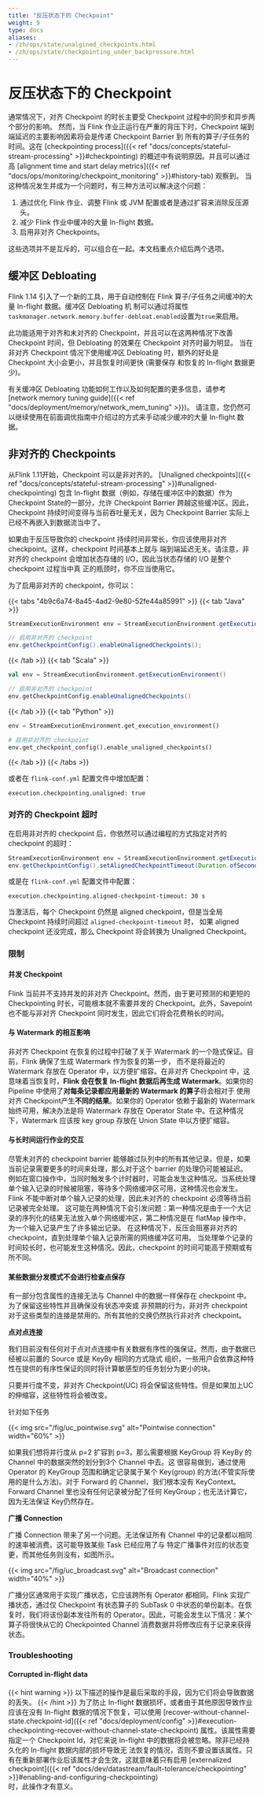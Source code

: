 ```yaml
---
title: "反压状态下的 Checkpoint"
weight: 9
type: docs
aliases:
- /zh/ops/state/unalgined_checkpoints.html
- /zh/ops/state/checkpointing_under_backpressure.html
---
```

<!--
Licensed to the Apache Software Foundation (ASF) under one
or more contributor license agreements.  See the NOTICE file
distributed with this work for additional information
regarding copyright ownership.  The ASF licenses this file
to you under the Apache License, Version 2.0 (the
"License"); you may not use this file except in compliance
with the License.  You may obtain a copy of the License at

  http://www.apache.org/licenses/LICENSE-2.0

Unless required by applicable law or agreed to in writing,
software distributed under the License is distributed on an
"AS IS" BASIS, WITHOUT WARRANTIES OR CONDITIONS OF ANY
KIND, either express or implied.  See the License for the
specific language governing permissions and limitations
under the License.
-->
# 反压状态下的 Checkpoint

通常情况下，对齐 Checkpoint 的时长主要受 Checkpoint 过程中的同步和异步两个部分的影响。
然而，当 Flink 作业正运行在严重的背压下时，Checkpoint 端到端延迟的主要影响因素将会是传递 Checkpoint Barrier 到
所有的算子/子任务的时间。这在 [checkpointing process]({{< ref "docs/concepts/stateful-stream-processing" >}}#checkpointing)
的概述中有说明原因。并且可以通过高 [alignment time and start delay metrics]({{< ref "docs/ops/monitoring/checkpoint_monitoring" >}}#history-tab) 
观察到。
当这种情况发生并成为一个问题时，有三种方法可以解决这个问题：
1. 通过优化 Flink 作业、调整 Flink 或 JVM 配置或者是通过扩容来消除反压源头。
2. 减少 Flink 作业中缓冲的大量 In-flight 数据。
3. 启用非对齐 Checkpoints。

这些选项并不是互斥的，可以组合在一起。本文档重点介绍后两个选项。

## 缓冲区 Debloating

Flink 1.14 引入了一个新的工具，用于自动控制在 Flink 算子/子任务之间缓冲的大量 In-flight 数据。缓冲区 Debloating 机
制可以通过将属性`taskmanager.network.memory.buffer-debloat.enabled`设置为`true`来启用。

此功能适用于对齐和未对齐的 Checkpoint，并且可以在这两种情况下改善 Checkpoint 时间，但 Debloating 的效果在 Checkpoint 对齐时最为明显。
当在非对齐 Checkpoint 情况下使用缓冲区 Debloating 时，额外的好处是 Checkpoint 大小会更小，并且恢复时间更快 (需要保存
和恢复的 In-flight 数据更少)。

有关缓冲区 Debloating 功能如何工作以及如何配置的更多信息，请参考 [network memory tuning guide]({{< ref "docs/deployment/memory/network_mem_tuning" >}})。
请注意，您仍然可以继续使用在前面调优指南中介绍过的方式来手动减少缓冲的大量 In-flight 数据。

## 非对齐的 Checkpoints

从Flink 1.11开始，Checkpoint 可以是非对齐的。
[Unaligned checkpoints]({{< ref "docs/concepts/stateful-stream-processing" >}}#unaligned-checkpointing)
包含 In-flight 数据（例如，存储在缓冲区中的数据）作为 Checkpoint State的一部分，允许 Checkpoint Barrier 跨越这些缓冲区。因此，
Checkpoint 持续时间变得与当前吞吐量无关，因为 Checkpoint Barrier 实际上已经不再嵌入到数据流当中了。

如果由于反压导致你的 checkpoint 持续时间非常长，你应该使用非对齐 checkpoint。这样，checkpoint 时间基本上就与
端到端延迟无关。请注意，非对齐的 checkpoint 会增加状态存储的 I/O，因此当状态存储的 I/O 是整个 checkpoint 过程当中真
正的瓶颈时，你不应当使用它。

为了启用非对齐的 checkpoint，你可以：

{{< tabs "4b9c6a74-8a45-4ad2-9e80-52fe44a85991" >}}
{{< tab "Java" >}}
```java
StreamExecutionEnvironment env = StreamExecutionEnvironment.getExecutionEnvironment();

// 启用非对齐的 checkpoint
env.getCheckpointConfig().enableUnalignedCheckpoints();
```
{{< /tab >}}
{{< tab "Scala" >}}
```scala
val env = StreamExecutionEnvironment.getExecutionEnvironment()

// 启用非对齐的 checkpoint
env.getCheckpointConfig.enableUnalignedCheckpoints()
```
{{< /tab >}}
{{< tab "Python" >}}
```python
env = StreamExecutionEnvironment.get_execution_environment()

# 启用非对齐的 checkpoint
env.get_checkpoint_config().enable_unaligned_checkpoints()
```
{{< /tab >}}
{{< /tabs >}}

或者在 `flink-conf.yml` 配置文件中增加配置：

```
execution.checkpointing.unaligned: true
```

### 对齐的 Checkpoint 超时

在启用非对齐的 checkpoint 后，你依然可以通过编程的方式指定对齐的 checkpoint 的超时：

```java
StreamExecutionEnvironment env = StreamExecutionEnvironment.getExecutionEnvironment();
env.getCheckpointConfig().setAlignedCheckpointTimeout(Duration.ofSeconds(30));
```

或是在 `flink-conf.yml` 配置文件中配置：

```
execution.checkpointing.aligned-checkpoint-timeout: 30 s
```

当激活后，每个 Checkpoint 仍然是 aligned checkpoint，但是当全局 Checkpoint 持续时间超过
`aligned-checkpoint-timeout` 时， 如果 aligned checkpoint 还没完成，那么 Checkpoint 将会转换为 Unaligned Checkpoint。

### 限制

#### 并发 Checkpoint

Flink 当前并不支持并发的非对齐 Checkpoint。然而，由于更可预测的和更短的 Checkpointing 时长，可能根本就不需要并发的
Checkpoint。此外，Savepoint 也不能与非对齐 Checkpoint 同时发生，因此它们将会花费稍长的时间。

#### 与 Watermark 的相互影响

非对齐 Checkpoint 在恢复的过程中打破了关于 Watermark 的一个隐式保证。目前，Flink 确保了生成 Watermark 作为恢复的第一步，
而不是将最近的 Watermark 存放在 Operator 中，以方便扩缩容。在非对齐 Checkpoint 中，这意味着当恢复时，**Flink 会在恢复
In-flight 数据后再生成 Watermark**。如果你的 Pipeline 中使用了**对每条记录都应用最新的 Watermark 的算子**将会相对于
使用对齐 Checkpoint产生**不同的结果**。如果你的 Operator 依赖于最新的 Watermark 始终可用，解决办法是将 Watermark 
存放在 Operator State 中。在这种情况下，Watermark 应该按 key group 存放在 Union State 中以方便扩缩容。

#### 与长时间运行作业的交互

尽管未对齐的 checkpoint barrier 能够越过队列中的所有其他记录。但是，如果当前记录需要更多的时间来处理，那么对于这个 barrier 的处理仍可能被延迟。
例如在窗口操作中，当同时触发多个计时器时，可能会发生这种情况。当系统处理单个输入记录的时候被阻塞，等待多个网络缓冲区可用，这种情况也会发生。Flink 不能中断对单个输入记录的处理，因此未对齐的 checkpoint 必须等待当前记录被完全处理。
这可能在两种情况下会引发问题：第一种情况是由于一个大记录的序列化的结果无法放入单个网络缓冲区，第二种情况是在 flatMap 操作中，为一个输入记录产生了许多输出记录。
在这种情况下，反压会阻塞非对齐的 checkpoint，直到处理单个输入记录所需的网络缓冲区可用。
当处理单个记录的时间较长时，也可能发生这种情况。因此，checkpoint 的时间可能高于预期或有所不同。


#### 某些数据分发模式不会进行检查点保存

有一部分包含属性的连接无法与 Channel 中的数据一样保存在 checkpoint 中。为了保留这些特性并且确保没有状态冲突或
非预期的行为，非对齐 checkpoint 对于这些类型的连接是禁用的。所有其他的交换仍然执行非对齐 checkpoint。

**点对点连接**

我们目前没有任何对于点对点连接中有关数据有序性的强保证。然而，由于数据已经被以前置的 Source 或是 KeyBy 相同的方式隐式
组织，一些用户会依靠这种特性在提供的有序性保证的同时将计算敏感型的任务划分为更小的块。

只要并行度不变，非对齐 Checkpoint(UC) 将会保留这些特性。但是如果加上UC的伸缩容，这些特性将会被改变。

针对如下任务

{{< img src="/fig/uc_pointwise.svg" alt="Pointwise connection" width="60%" >}}

如果我们想将并行度从 p=2 扩容到 p=3，那么需要根据 KeyGroup 将 KeyBy 的 Channel 中的数据突然的划分到3个 Channel 中去。这
很容易做到，通过使用 Operator 的 KeyGroup 范围和确定记录属于某个 Key(group) 的方法(不管实际使用的是什么方法)。对于 Forward 
的 Channel，我们根本没有 KeyContext。Forward Channel 里也没有任何记录被分配了任何 KeyGroup；也无法计算它，因为无法保证
Key仍然存在。

**广播 Connection**

广播 Connection 带来了另一个问题。无法保证所有 Channel 中的记录都以相同的速率被消费。这可能导致某些 Task 已经应用了与
特定广播事件对应的状态变更，而其他任务则没有，如图所示。

{{< img src="/fig/uc_broadcast.svg" alt="Broadcast connection" width="40%" >}}

广播分区通常用于实现广播状态，它应该跨所有 Operator 都相同。Flink 实现广播状态，通过仅 Checkpoint 有状态算子的 SubTask 0
中状态的单份副本。在恢复时，我们将该份副本发往所有的 Operator。因此，可能会发生以下情况：某个算子将很快从它的 Checkpointed Channel 
消费数据并将修改应有于记录来获得状态。


### Troubleshooting

#### Corrupted in-flight data
{{< hint warning >}}
以下描述的操作是最后采取的手段，因为它们将会导致数据的丢失。
{{< /hint >}}
为了防止 In-flight 数据损坏，或者由于其他原因导致作业应该在没有 In-flight 数据的情况下恢复，可以使用
[recover-without-channel-state.checkpoint-id]({{< ref "docs/deployment/config" >}}#execution-checkpointing-recover-without-channel-state-checkpoint)
属性。该属性需要指定一个 Checkpoint Id，对它来说 In-flight 中的数据将会被忽略。除非已经持久化的 In-flight 数据内部的损坏导致无
法恢复的情况，否则不要设置该属性。只有在重新部署作业后该属性才会生效，这就意味着只有启用 [externalized checkpoint]({{< ref "docs/dev/datastream/fault-tolerance/checkpointing" >}}#enabling-and-configuring-checkpointing)  
时，此操作才有意义。
